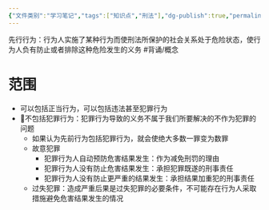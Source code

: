 ```yaml
---
{"文件类别":"学习笔记","tags":["知识点","刑法"],"dg-publish":true,"permalink":"/学习笔记studyup/刑总/先行行为/","dgPassFrontmatter":true,"created":"2024-10-22T18:04:15.370+08:00","updated":"2024-11-01T15:03:43.473+08:00"}
---
```


先行行为：行为人实施了某种行为而使刑法所保护的社会关系处于危险状态，使行为人负有防止或者排除这种危险发生的义务 #背诵/概念 
# 范围
- 可以包括正当行为，可以包括违法甚至犯罪行为
- 🧵不包括犯罪行为：犯罪行为导致的义务不属于我们所要解决的不作为犯罪的问题
	- 如果认为先前行为包括犯罪行为，就会使绝大多数一罪变为数罪
	- 故意犯罪
		- 犯罪行为人自动预防危害结果发生：作为减免刑罚的理由
		- 犯罪行为人没有防止危害结果发生：承担犯罪既遂的刑事责任
		- 犯罪行为人没有防止更严重的结果发生：承担结果加重犯的刑事责任
	- 过失犯罪：造成严重后果是过失犯罪的必要条件，不可能存在行为人采取措施避免危害结果发生的情况